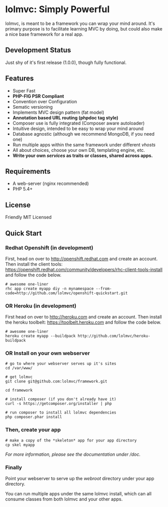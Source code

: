 # lolmvc: Simply Powerful
lolmvc, is meant to be a framework you can wrap your mind around.
It's primary purpose is to facilitate learning MVC by doing,
but could also make a nice base framework for a real app.

## Development Status
Just shy of it's first release (1.0.0), though fully functional.

## Features
 - Super Fast
 - **PHP-FIG PSR Compliant**
 - Convention over Configuration
 - Sematic versioning
 - Implements MVC design pattern (fat model)
 - **Annotation based URL routing (phpdoc tag style)**
 - Composer use is fully integrated (Composer aware autoloader)
 - Intuitive design, intended to be easy to wrap your mind around
 - Database agnostic (although we recommend MongoDB, if you need one)
 - Run multiple apps within the same framework under different *vhosts*
 - All about choices, choose your own DB, templating engine, etc.
 - **Write your own *services* as traits or classes, shared across apps.**

## Requirements 
 - A web-server (nginx recommended)
 - PHP 5.4+

## License
Friendly MIT Licensed

## Quick Start
### Redhat Openshift (in development)
First, head on over to <http://openshift.redhat.com> and create
an account. Then install the client tools:
<https://openshift.redhat.com/community/developers/rhc-client-tools-install>
and follow the code below.
	
	# awesome one-liner
	rhc app create myapp diy -n mynamespace --from-code=http://github.com/lolmvc/openshift-quickstart.git

### OR Heroku (in development)
First head on over to <http://heroku.com> and create an account.
Then install the heroku toolbelt: <https://toolbelt.heroku.com>
and follow the code below.

	# awesome one-liner
	heroku create myapp --buildpack http://github.com/lolmvc/heroku-buildpack

### OR Install on your own webserver
	# go to where your webserver serves up it's sites
	cd /var/www/

	# get lolmvc
	git clone git@github.com:lolmvc/framework.git

	cd framework

	# install composer (if you don't already have it)
	curl -s https://getcomposer.org/installer | php

	# run composer to install all lolmvc dependencies
	php composer.phar install

### Then, create your app
	# make a copy of the *skeleton* app for your app directory
	cp skel myapp

*For more information, please see the documentation under /doc.*

### Finally
Point your webserver to serve up the *webroot* directory under your app directory.

You can run multiple apps under the same lolmvc install, which can all consume classes from both lolmvc and your other apps.
